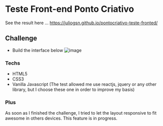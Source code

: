 # Teste Front-end Ponto Criativo

See the result here ...
https://juliogsn.github.io/pontocriativo-teste-fronted/

## Challenge
- Build the interface below
![image](https://drive.google.com/file/d/1Tv4EFu1r8ZF0gBkqi7CgCQwtEhqBoeyS/view?usp=sharing)
### Techs
- HTML5
- CSS3
- Vanilla Javascript (The test allowed me use reactjs, jquery or any other library, but I choose these one in order to improve my basis)

### Plus
As soon as I finished the challenge, I tried to let the layout responsive to fit awesome in others devices. This feature is in progress. 






